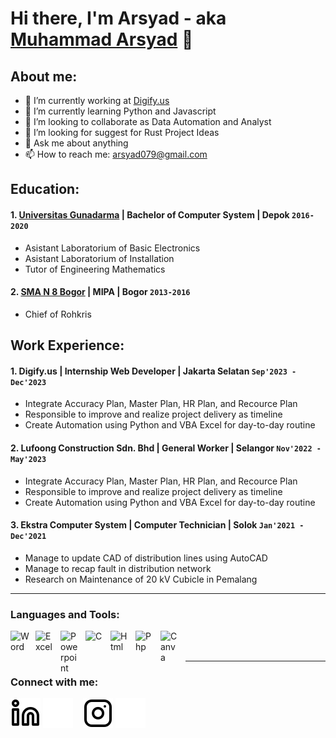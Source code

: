 # Hi there, I'm Arsyad - aka [Muhammad Arsyad](https://www.youtube.com/channel/UC22xix7qvwpYWnSQ5QEYtAQ) 👋
## About me:
- 🔭 I’m currently working at [Digify.us](https://www.digify.us/)
- 🌱 I’m currently learning Python and Javascript
- 👯 I’m looking to collaborate as Data Automation and Analyst
- 🤔 I’m looking for suggest for Rust Project Ideas
- 💬 Ask me about anything
- 📫 How to reach me: arsyad079@gmail.com

## Education:

#### 1. [Universitas Gunadarma](https://gunadarma.ac.id/) | Bachelor of Computer System | Depok `2016-2020`
   - Asistant Laboratorium of Basic Electronics
   - Asistant Laboratorium of Installation
   - Tutor of Engineering Mathematics
 #### 2. [SMA N 8 Bogor](https://www.sman8kotabogor.sch.id/) | MIPA | Bogor `2013-2016`
   - Chief of Rohkris

## Work Experience:
#### 1. Digify.us | Internship Web Developer | Jakarta Selatan `Sep'2023 - Dec'2023`
   - Integrate Accuracy Plan, Master Plan, HR Plan, and Recource Plan
   - Responsible to improve and realize project delivery as timeline
   - Create Automation using Python and VBA Excel for day-to-day routine
#### 2. Lufoong Construction Sdn. Bhd | General Worker | Selangor `Nov'2022 - May'2023`
   - Integrate Accuracy Plan, Master Plan, HR Plan, and Recource Plan
   - Responsible to improve and realize project delivery as timeline
   - Create Automation using Python and VBA Excel for day-to-day routine
#### 3. Ekstra Computer System | Computer Technician | Solok `Jan'2021 - Dec'2021`
   - Manage to update CAD of distribution lines using AutoCAD
   - Manage to recap fault in distribution network
   - Research on Maintenance of 20 kV Cubicle in Pemalang
---

### Languages and Tools:

[<img align="left" alt="Word" width="30px" src="https://cdn.worldvectorlogo.com/logos/word-1.svg" style="padding-right:10px;" />][webdev]
[<img align="left" alt="Excel" width="30px" src="https://cdn.worldvectorlogo.com/logos/excel-4.svg" style="padding-right:10px;" />][webdev]
[<img align="left" alt="Powerpoint" width="30px" src="https://cdn.worldvectorlogo.com/logos/powerpoint-2.svg" style="padding-right:10px;" />][webdev]
[<img align="left" alt="C" width="30px" src="https://cdn.worldvectorlogo.com/logos/c-1.svg" style="padding-right:10px;" />][webdev]
[<img align="left" alt="Html" width="30px" src="https://cdn.worldvectorlogo.com/logos/html-1.svg" style="padding-right:10px;" />][webdev]
[<img align="left" alt="Php" width="30px" src="https://cdn.worldvectorlogo.com/logos/php-1.svg" style="padding-right:10px;" />][webdev]
[<img align="left" alt="Canva" width="30px" src="https://cdn.worldvectorlogo.com/logos/canva-1.svg" style="padding-right:10px;" />][webdev]

<br />
<br />

---
### Connect with me:

[![website](./img/linkedin-light.svg)](https://www.linkedin.com/in/muhammad-arsyad-633172279#gh-light-mode-only)
[![website](./img/linkedin-dark.svg)](https://www.linkedin.com/in/muhammad-arsyad-633172279#gh-dark-mode-only)
&nbsp;&nbsp;
[![website](./img/instagram-light.svg)](https://instagram.com/arsyad_07#gh-light-mode-only)
[![website](./img/instagram-dark.svg)](https://instagram.com/arsyad_07#gh-dark-mode-only)



[webdev]: https://github.com/hesyad/hesyad
